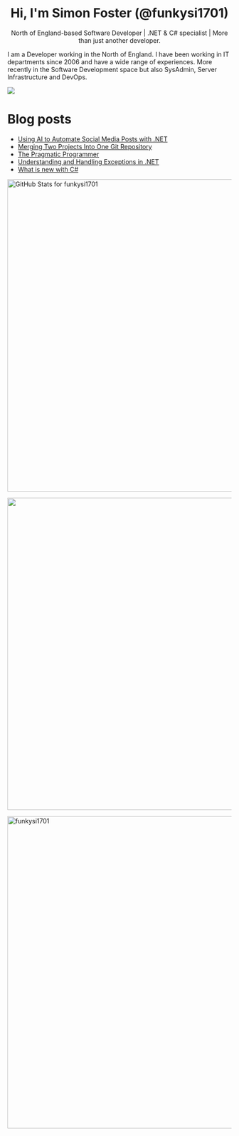 <h1 align="center">Hi, I'm Simon Foster (@funkysi1701)</h1>
<p align="center">North of England-based Software Developer
| .NET & C# specialist
| More than just another developer.</p>

I am a Developer working in the North of England. I have been working in IT departments since 2006 and have a wide range of experiences. More recently in the Software Development space but also SysAdmin, Server Infrastructure and DevOps.

![](https://komarev.com/ghpvc/?username=funkysi1701&color=lightgrey) 

# Blog posts

<!-- BLOG-POST-LIST:START -->
- [Using AI to Automate Social Media Posts with .NET](https://www.funkysi1701.com/posts/2025/using-ai/)
- [Merging Two Projects Into One Git Repository](https://www.funkysi1701.com/posts/2025/merge-two-projects-into-one/)
- [The Pragmatic Programmer](https://www.funkysi1701.com/posts/2025/pragmatic-programmer/)
- [Understanding and Handling Exceptions in .NET](https://www.funkysi1701.com/posts/2025/exceptions/)
- [What is new with C#](https://www.funkysi1701.com/posts/2025/whats-new-csharp/)
<!-- BLOG-POST-LIST:END -->

<p><img src="https://github-readme-stats-git-masterrstaa-rickstaa.vercel.app/api?username=funkysi1701&show_icons=true&include_all_commits=true&count_private=true&theme=merko&layout=compact" alt="GitHub Stats for funkysi1701" width="700"></p>

<p><img src="https://github-readme-streak-stats.herokuapp.com?user=funkysi1701&theme=merko" width="700"></p>

<p><img align="left" src="https://github-readme-stats-git-masterrstaa-rickstaa.vercel.app/api/top-langs/?username=funkysi1701&layout=compact&theme=merko" alt="funkysi1701" width="700"/></p>
